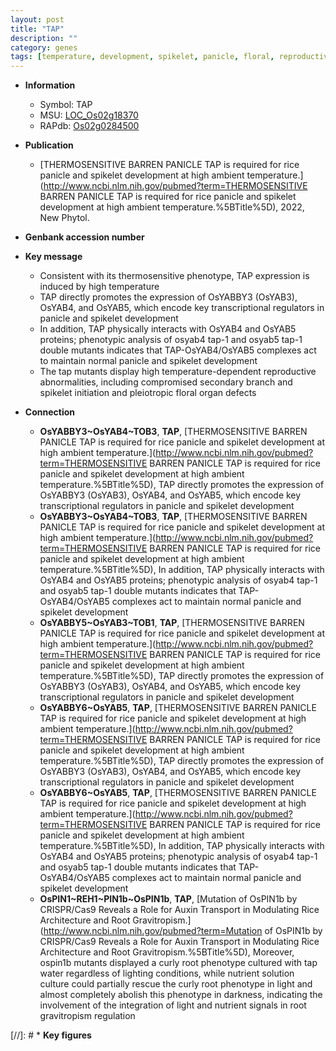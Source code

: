 ```yaml
---
layout: post
title: "TAP"
description: ""
category: genes
tags: [temperature, development, spikelet, panicle, floral, reproductive, floral organ, transcriptional regulator, spikelet development]
---
```


* **Information**  
    + Symbol: TAP  
    + MSU: [LOC_Os02g18370](http://rice.uga.edu/cgi-bin/ORF_infopage.cgi?orf=LOC_Os02g18370)  
    + RAPdb: [Os02g0284500](http://rapdb.dna.affrc.go.jp/viewer/gbrowse_details/irgsp1?name=Os02g0284500)  

* **Publication**  
    + [THERMOSENSITIVE BARREN PANICLE TAP is required for rice panicle and spikelet development at high ambient temperature.](http://www.ncbi.nlm.nih.gov/pubmed?term=THERMOSENSITIVE BARREN PANICLE TAP is required for rice panicle and spikelet development at high ambient temperature.%5BTitle%5D), 2022, New Phytol.

* **Genbank accession number**  

* **Key message**  
    + Consistent with its thermosensitive phenotype, TAP expression is induced by high temperature
    + TAP directly promotes the expression of OsYABBY3 (OsYAB3), OsYAB4, and OsYAB5, which encode key transcriptional regulators in panicle and spikelet development
    + In addition, TAP physically interacts with OsYAB4 and OsYAB5 proteins; phenotypic analysis of osyab4 tap-1 and osyab5 tap-1 double mutants indicates that TAP-OsYAB4/OsYAB5 complexes act to maintain normal panicle and spikelet development
    + The tap mutants display high temperature-dependent reproductive abnormalities, including compromised secondary branch and spikelet initiation and pleiotropic floral organ defects

* **Connection**  
    + __OsYABBY3~OsYAB4~TOB3__, __TAP__, [THERMOSENSITIVE BARREN PANICLE TAP is required for rice panicle and spikelet development at high ambient temperature.](http://www.ncbi.nlm.nih.gov/pubmed?term=THERMOSENSITIVE BARREN PANICLE TAP is required for rice panicle and spikelet development at high ambient temperature.%5BTitle%5D),  TAP directly promotes the expression of OsYABBY3 (OsYAB3), OsYAB4, and OsYAB5, which encode key transcriptional regulators in panicle and spikelet development
    + __OsYABBY3~OsYAB4~TOB3__, __TAP__, [THERMOSENSITIVE BARREN PANICLE TAP is required for rice panicle and spikelet development at high ambient temperature.](http://www.ncbi.nlm.nih.gov/pubmed?term=THERMOSENSITIVE BARREN PANICLE TAP is required for rice panicle and spikelet development at high ambient temperature.%5BTitle%5D),  In addition, TAP physically interacts with OsYAB4 and OsYAB5 proteins; phenotypic analysis of osyab4 tap-1 and osyab5 tap-1 double mutants indicates that TAP-OsYAB4/OsYAB5 complexes act to maintain normal panicle and spikelet development
    + __OsYABBY5~OsYAB3~TOB1__, __TAP__, [THERMOSENSITIVE BARREN PANICLE TAP is required for rice panicle and spikelet development at high ambient temperature.](http://www.ncbi.nlm.nih.gov/pubmed?term=THERMOSENSITIVE BARREN PANICLE TAP is required for rice panicle and spikelet development at high ambient temperature.%5BTitle%5D),  TAP directly promotes the expression of OsYABBY3 (OsYAB3), OsYAB4, and OsYAB5, which encode key transcriptional regulators in panicle and spikelet development
    + __OsYABBY6~OsYAB5__, __TAP__, [THERMOSENSITIVE BARREN PANICLE TAP is required for rice panicle and spikelet development at high ambient temperature.](http://www.ncbi.nlm.nih.gov/pubmed?term=THERMOSENSITIVE BARREN PANICLE TAP is required for rice panicle and spikelet development at high ambient temperature.%5BTitle%5D),  TAP directly promotes the expression of OsYABBY3 (OsYAB3), OsYAB4, and OsYAB5, which encode key transcriptional regulators in panicle and spikelet development
    + __OsYABBY6~OsYAB5__, __TAP__, [THERMOSENSITIVE BARREN PANICLE TAP is required for rice panicle and spikelet development at high ambient temperature.](http://www.ncbi.nlm.nih.gov/pubmed?term=THERMOSENSITIVE BARREN PANICLE TAP is required for rice panicle and spikelet development at high ambient temperature.%5BTitle%5D),  In addition, TAP physically interacts with OsYAB4 and OsYAB5 proteins; phenotypic analysis of osyab4 tap-1 and osyab5 tap-1 double mutants indicates that TAP-OsYAB4/OsYAB5 complexes act to maintain normal panicle and spikelet development
    + __OsPIN1~REH1~PIN1b~OsPIN1b__, __TAP__, [Mutation of OsPIN1b by CRISPR/Cas9 Reveals a Role for Auxin Transport in Modulating Rice Architecture and Root Gravitropism.](http://www.ncbi.nlm.nih.gov/pubmed?term=Mutation of OsPIN1b by CRISPR/Cas9 Reveals a Role for Auxin Transport in Modulating Rice Architecture and Root Gravitropism.%5BTitle%5D),  Moreover, ospin1b mutants displayed a curly root phenotype cultured with tap water regardless of lighting conditions, while nutrient solution culture could partially rescue the curly root phenotype in light and almost completely abolish this phenotype in darkness, indicating the involvement of the integration of light and nutrient signals in root gravitropism regulation

[//]: # * **Key figures**  



